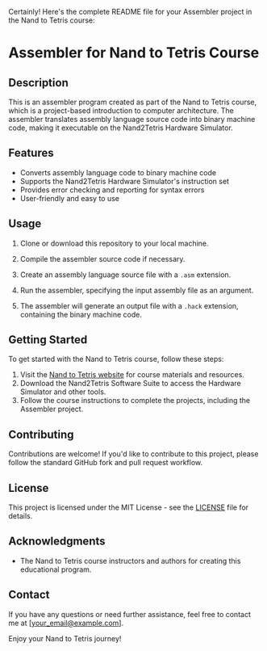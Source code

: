 Certainly! Here's the complete README file for your Assembler project in the Nand to Tetris course:


# Assembler for Nand to Tetris Course

## Description
This is an assembler program created as part of the Nand to Tetris course, which is a project-based introduction to computer architecture. The assembler translates assembly language source code into binary machine code, making it executable on the Nand2Tetris Hardware Simulator.

## Features
- Converts assembly language code to binary machine code
- Supports the Nand2Tetris Hardware Simulator's instruction set
- Provides error checking and reporting for syntax errors
- User-friendly and easy to use

## Usage
1. Clone or download this repository to your local machine.
2. Compile the assembler source code if necessary.
3. Create an assembly language source file with a `.asm` extension.
4. Run the assembler, specifying the input assembly file as an argument.

5. The assembler will generate an output file with a `.hack` extension, containing the binary machine code.

## Getting Started
To get started with the Nand to Tetris course, follow these steps:
1. Visit the [Nand to Tetris website](https://www.nand2tetris.org/) for course materials and resources.
2. Download the Nand2Tetris Software Suite to access the Hardware Simulator and other tools.
3. Follow the course instructions to complete the projects, including the Assembler project.

## Contributing
Contributions are welcome! If you'd like to contribute to this project, please follow the standard GitHub fork and pull request workflow.

## License
This project is licensed under the MIT License - see the [LICENSE](LICENSE) file for details.

## Acknowledgments
- The Nand to Tetris course instructors and authors for creating this educational program.

## Contact
If you have any questions or need further assistance, feel free to contact me at [your_email@example.com].

Enjoy your Nand to Tetris journey!
```
